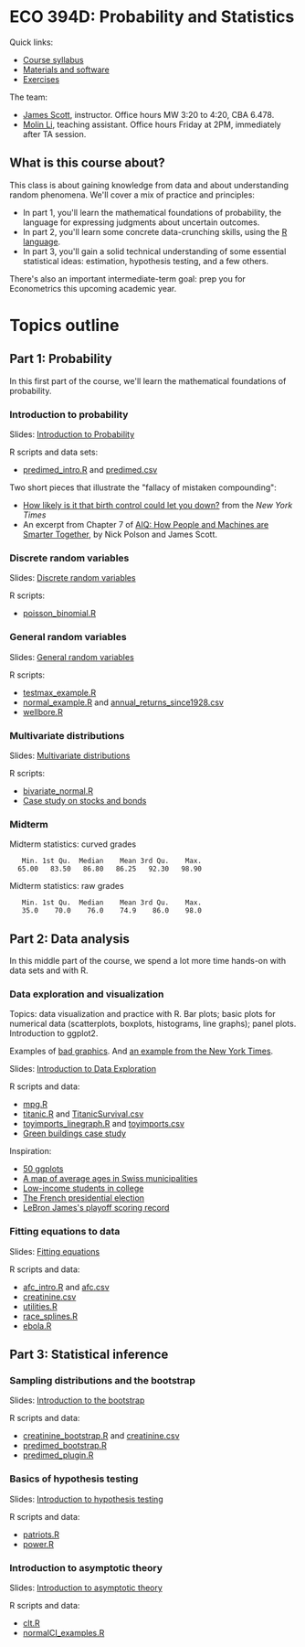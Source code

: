 # ECO 394D: Probability and Statistics

Quick links:
- [Course syllabus](./ref/ECOS394D_Summer2019_Syllabus.pdf)  
- [Materials and software](materials.md)    
- [Exercises](./exercises/)  

The team:  
- [James Scott](https://jgscott.github.io/), instructor.  Office hours MW 3:20 to 4:20, CBA 6.478.  
- [Molin Li](https://liberalarts.utexas.edu/economics/phd/profile.php?id=ml46274), teaching assistant.  Office hours Friday at 2PM, immediately after TA session.  


## What is this course about?

This class is about gaining knowledge from data and about understanding random phenomena.  We'll cover a mix of practice and principles:  
- In part 1, you'll learn the mathematical foundations of probability, the language for expressing judgments about uncertain outcomes. 
- In part 2, you'll learn some concrete data-crunching skills, using the [R language](https://www.rstudio.com/).  
- In part 3, you'll gain a solid technical understanding of some essential statistical ideas: estimation, hypothesis testing, and a few others.  

There's also an important intermediate-term goal: prep you for Econometrics this upcoming academic year.  


# Topics outline

## Part 1: Probability  

In this first part of the course, we'll learn the mathematical foundations of probability.  

### Introduction to probability  

Slides: [Introduction to Probability](http://rpubs.com/jgscott/intro_probability)  

R scripts and data sets:  
- [predimed_intro.R](R/predimed_intro.R) and [predimed.csv](data/predimed.csv)   

Two short pieces that illustrate the "fallacy of mistaken compounding":  
- [How likely is it that birth control could let you down?](https://www.nytimes.com/interactive/2014/09/14/sunday-review/unplanned-pregnancies.html) from the _New York Times_  
- An excerpt from Chapter 7 of [AIQ: How People and Machines are Smarter Together](https://github.com/jgscott/ECO394D/blob/master/ref/AIQ_excerpt_contraceptive_effectiveness.pdf), by Nick Polson and James Scott.    



### Discrete random variables

Slides: [Discrete random variables](http://rpubs.com/jgscott/discrete_random_variables)  


R scripts:  
- [poisson_binomial.R](./R/poisson_binomial.R)  


### General random variables

Slides: [General random variables](http://rpubs.com/jgscott/general_random_variables)   

R scripts:  
- [testmax_example.R](./R/testmax_example.R)  
- [normal_example.R](./R/normal_example.R) and [annual_returns_since1928.csv](./data/annual_returns_since1928.csv)  
- [wellbore.R](./R/wellbore.R)    


### Multivariate distributions

Slides: [Multivariate distributions](http://rpubs.com/jgscott/multivariate_distributions)   

R scripts:  
- [bivariate_normal.R](./R/bivariate_normal.R)  
- [Case study on stocks and bonds](https://github.com/jgscott/learnR/blob/master/cases/bvnorm/bvnorm.md)  


### Midterm


Midterm statistics: curved grades

```
   Min. 1st Qu.  Median    Mean 3rd Qu.    Max. 
  65.00   83.50   86.80   86.25   92.30   98.90 
```

Midterm statistics: raw grades

```
   Min. 1st Qu.  Median    Mean 3rd Qu.    Max. 
   35.0    70.0    76.0    74.9    86.0    98.0 
```


## Part 2: Data analysis

In this middle part of the course, we spend a lot more time hands-on with data sets and with R.  


### Data exploration and visualization

Topics: data visualization and practice with R.  Bar plots; basic plots for numerical data (scatterplots, boxplots, histograms, line graphs); panel plots.  Introduction to ggplot2.  

Examples of [bad graphics](ref/badgraphics.pdf).  And [an example from the New York Times](https://www.nytimes.com/interactive/2018/08/30/climate/how-much-hotter-is-your-hometown.html).  

Slides: [Introduction to Data Exploration](http://rpubs.com/jgscott/data_exploration)  

R scripts and data:  
- [mpg.R](R/mpg.R)  
- [titanic.R](R/titanic.R) and [TitanicSurvival.csv](data/TitanicSurvival.csv)  
- [toyimports_linegraph.R](R/toyimports_linegraph.R) and [toyimports.csv](data/toyimports.csv)  
- [Green buildings case study](exercises/green_buildings.md)  


Inspiration:  
- [50 ggplots](http://r-statistics.co/Top50-Ggplot2-Visualizations-MasterList-R-Code.html)  
- [A map of average ages in Swiss municipalities](https://github.com/grssnbchr/thematic-maps-ggplot2)  
- [Low-income students in college](https://www.nytimes.com/interactive/2017/01/18/upshot/some-colleges-have-more-students-from-the-top-1-percent-than-the-bottom-60.html)  
- [The French presidential election](https://www.nytimes.com/interactive/2017/04/23/world/europe/french-election-results-maps.html)  
- [LeBron James's playoff scoring record](https://www.nytimes.com/interactive/2017/05/25/sports/basketball/lebron-career-playoff-points-record.html)   



### Fitting equations to data

Slides: [Fitting equations](http://rpubs.com/jgscott/fitting_equations)  
  
R scripts and data:    
- [afc_intro.R](./R/afc_intro.R) and [afc.csv](data/afc.csv)
- [creatinine.csv](data/creatinine.csv)  
- [utilities.R](./R/utilities.R)  
- [race_splines.R](./R/race_splines.R)  
- [ebola.R](./R/ebola.R)  

## Part 3: Statistical inference

### Sampling distributions and the bootstrap

Slides: [Introduction to the bootstrap](http://rpubs.com/jgscott/bootstrap_intro)  
  

R scripts and data:    
- [creatinine_bootstrap.R](./R/creatinine_bootstrap.R) and [creatinine.csv](data/creatinine.csv)   
- [predimed_bootstrap.R](./R/predimed_bootstrap.R)  
- [predimed_plugin.R](./R/predimed_plugin.R)  


### Basics of hypothesis testing  

Slides: [Introduction to hypothesis testing](http://rpubs.com/jgscott/testing)    
  
R scripts and data:    
- [patriots.R](./R/patriots.R)  
- [power.R](./R/power.R)   


### Introduction to asymptotic theory 

Slides: [Introduction to asymptotic theory](http://rpubs.com/jgscott/intro_asymptotic_theory)    
  

R scripts and data:    
- [clt.R](./R/clt.R)   
- [normalCI_examples.R](./R/normalCI_examples.R)  
  
